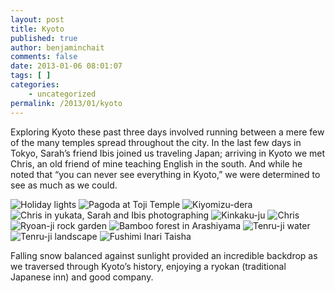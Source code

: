 ```yaml
---
layout: post
title: Kyoto
published: true
author: benjaminchait
comments: false
date: 2013-01-06 08:01:07
tags: [ ]
categories:
    - uncategorized
permalink: /2013/01/kyoto
---
```

Exploring Kyoto these past three days involved running between a mere few of the many temples spread throughout the city. In the last few days in Tokyo, Sarah&#8217;s friend Ibis joined us traveling Japan; arriving in Kyoto we met Chris, an old friend of mine teaching English in the south. And while he noted that &#8220;you can never see everything in Kyoto,&#8221; we were determined to see as much as we could.


![Holiday lights][1]
![Pagoda at Toji Temple][2]
![Kiyomizu-dera][3]
![Chris in yukata, Sarah and Ibis photographing][4]
![Kinkaku-ju][5]
![Chris][6]
![Ryoan-ji rock garden][7]
![Bamboo forest in Arashiyama][8]
![Tenru-ji water][9]
![Tenru-ji landscape][10]
![Fushimi Inari Taisha][11]

Falling snow balanced against sunlight provided an incredible backdrop as we traversed through Kyoto&#8217;s history, enjoying a ryokan (traditional Japanese inn) and good company.

 [1]: /wp-content/uploads/media/img/2013/01/kyoto/DSC01776.jpg
 [2]: /wp-content/uploads/media/img/2013/01/kyoto/DSC01794.jpg
 [3]: /wp-content/uploads/media/img/2013/01/kyoto/DSC01807.jpg
 [4]: /wp-content/uploads/media/img/2013/01/kyoto/DSC01829.jpg
 [5]: /wp-content/uploads/media/img/2013/01/kyoto/DSC01853.jpg
 [6]: /wp-content/uploads/media/img/2013/01/kyoto/DSC01882.jpg
 [7]: /wp-content/uploads/media/img/2013/01/kyoto/DSC01892.jpg
 [8]: /wp-content/uploads/media/img/2013/01/kyoto/DSC01914.jpg
 [9]: /wp-content/uploads/media/img/2013/01/kyoto/DSC01922.jpg
 [10]: /wp-content/uploads/media/img/2013/01/kyoto/DSC01926.jpg
 [11]: /wp-content/uploads/media/img/2013/01/kyoto/DSC01963.jpg
